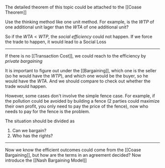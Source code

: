 The detailed theorem of this topic could be attached to the [[Coase Theorem]]

Use the thinking method like one unit method. For example, is the $WTP$ of one additional unit lager than the $WTA$ of one additional unit?

So if the $WTA<WTP$, the *social efficiency* could not happen. If we force the trade to happen, it would lead to a Social Loss

---

If there is no [[Transaction Cost]], we could reach to the efficiency by *private bargaining*

It is important to figure out under the [[Bargaining]], which one is the seller (so he would have the $WTP$), and which one would be the buyer, so he would have the $WTA$. And we should compare to check out whether the trade would happen.

However, some cases don't involve the simple fence case. For example, if the pollution could be avoided by building a fence (2 parties could maximize their own profit, you only need to pay the price of the fence), now who needs to pay for the fence is the problem.

The situation should be divided as 

1. Can we bargain?
2. Who has the rights?

---

Now we know the efficient outcomes could come from the [[Coase Bargaining]], but how are the terms in an agreement decided? Now introduce the [[Nash Bargaining Model]]

